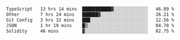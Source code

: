 <!--START_SECTION:waka-->

```txt
TypeScript   13 hrs 14 mins  ███████████▓░░░░░░░░░░░░░   46.89 %
Other        7 hrs 24 mins   ██████▓░░░░░░░░░░░░░░░░░░   26.21 %
Git Config   3 hrs 32 mins   ███░░░░░░░░░░░░░░░░░░░░░░   12.56 %
JSON         1 hr 19 mins    █▒░░░░░░░░░░░░░░░░░░░░░░░   04.70 %
Solidity     46 mins         ▓░░░░░░░░░░░░░░░░░░░░░░░░   02.75 %
```

<!--END_SECTION:waka-->